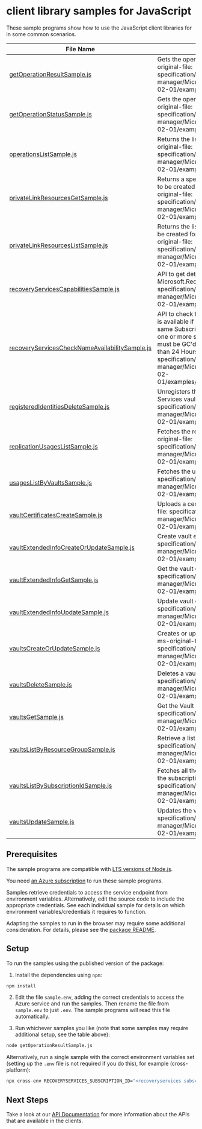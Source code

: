 # client library samples for JavaScript

These sample programs show how to use the JavaScript client libraries for in some common scenarios.

| **File Name**                                                                                 | **Description**                                                                                                                                                                                                                                                                                                                                                                                                                              |
| --------------------------------------------------------------------------------------------- | -------------------------------------------------------------------------------------------------------------------------------------------------------------------------------------------------------------------------------------------------------------------------------------------------------------------------------------------------------------------------------------------------------------------------------------------- |
| [getOperationResultSample.js][getoperationresultsample]                                       | Gets the operation result for a resource. x-ms-original-file: specification/recoveryservices/resource-manager/Microsoft.RecoveryServices/stable/2023-02-01/examples/GetOperationResult.json                                                                                                                                                                                                                                                  |
| [getOperationStatusSample.js][getoperationstatussample]                                       | Gets the operation status for a resource. x-ms-original-file: specification/recoveryservices/resource-manager/Microsoft.RecoveryServices/stable/2023-02-01/examples/GetOperationStatus.json                                                                                                                                                                                                                                                  |
| [operationsListSample.js][operationslistsample]                                               | Returns the list of available operations. x-ms-original-file: specification/recoveryservices/resource-manager/Microsoft.RecoveryServices/stable/2023-02-01/examples/ListOperations.json                                                                                                                                                                                                                                                      |
| [privateLinkResourcesGetSample.js][privatelinkresourcesgetsample]                             | Returns a specified private link resource that need to be created for Backup and SiteRecovery x-ms-original-file: specification/recoveryservices/resource-manager/Microsoft.RecoveryServices/stable/2023-02-01/examples/GetPrivateLinkResources.json                                                                                                                                                                                         |
| [privateLinkResourcesListSample.js][privatelinkresourceslistsample]                           | Returns the list of private link resources that need to be created for Backup and SiteRecovery x-ms-original-file: specification/recoveryservices/resource-manager/Microsoft.RecoveryServices/stable/2023-02-01/examples/ListPrivateLinkResources.json                                                                                                                                                                                       |
| [recoveryServicesCapabilitiesSample.js][recoveryservicescapabilitiessample]                   | API to get details about capabilities provided by Microsoft.RecoveryServices RP x-ms-original-file: specification/recoveryservices/resource-manager/Microsoft.RecoveryServices/stable/2023-02-01/examples/Capabilities.json                                                                                                                                                                                                                  |
| [recoveryServicesCheckNameAvailabilitySample.js][recoveryserviceschecknameavailabilitysample] | API to check for resource name availability. A name is available if no other resource exists that has the same SubscriptionId, Resource Name and Type or if one or more such resources exist, each of these must be GC'd and their time of deletion be more than 24 Hours Ago x-ms-original-file: specification/recoveryservices/resource-manager/Microsoft.RecoveryServices/stable/2023-02-01/examples/CheckNameAvailability_Available.json |
| [registeredIdentitiesDeleteSample.js][registeredidentitiesdeletesample]                       | Unregisters the given container from your Recovery Services vault. x-ms-original-file: specification/recoveryservices/resource-manager/Microsoft.RecoveryServices/stable/2023-02-01/examples/DeleteRegisteredIdentities.json                                                                                                                                                                                                                 |
| [replicationUsagesListSample.js][replicationusageslistsample]                                 | Fetches the replication usages of the vault. x-ms-original-file: specification/recoveryservices/resource-manager/Microsoft.RecoveryServices/stable/2023-02-01/examples/ListReplicationUsages.json                                                                                                                                                                                                                                            |
| [usagesListByVaultsSample.js][usageslistbyvaultssample]                                       | Fetches the usages of the vault. x-ms-original-file: specification/recoveryservices/resource-manager/Microsoft.RecoveryServices/stable/2023-02-01/examples/ListUsages.json                                                                                                                                                                                                                                                                   |
| [vaultCertificatesCreateSample.js][vaultcertificatescreatesample]                             | Uploads a certificate for a resource. x-ms-original-file: specification/recoveryservices/resource-manager/Microsoft.RecoveryServices/stable/2023-02-01/examples/PUTVaultCred.json                                                                                                                                                                                                                                                            |
| [vaultExtendedInfoCreateOrUpdateSample.js][vaultextendedinfocreateorupdatesample]             | Create vault extended info. x-ms-original-file: specification/recoveryservices/resource-manager/Microsoft.RecoveryServices/stable/2023-02-01/examples/UpdateVaultExtendedInfo.json                                                                                                                                                                                                                                                           |
| [vaultExtendedInfoGetSample.js][vaultextendedinfogetsample]                                   | Get the vault extended info. x-ms-original-file: specification/recoveryservices/resource-manager/Microsoft.RecoveryServices/stable/2023-02-01/examples/GETVaultExtendedInfo.json                                                                                                                                                                                                                                                             |
| [vaultExtendedInfoUpdateSample.js][vaultextendedinfoupdatesample]                             | Update vault extended info. x-ms-original-file: specification/recoveryservices/resource-manager/Microsoft.RecoveryServices/stable/2023-02-01/examples/UpdateVaultExtendedInfo.json                                                                                                                                                                                                                                                           |
| [vaultsCreateOrUpdateSample.js][vaultscreateorupdatesample]                                   | Creates or updates a Recovery Services vault. x-ms-original-file: specification/recoveryservices/resource-manager/Microsoft.RecoveryServices/stable/2023-02-01/examples/PUTVault.json                                                                                                                                                                                                                                                        |
| [vaultsDeleteSample.js][vaultsdeletesample]                                                   | Deletes a vault. x-ms-original-file: specification/recoveryservices/resource-manager/Microsoft.RecoveryServices/stable/2023-02-01/examples/DeleteVault.json                                                                                                                                                                                                                                                                                  |
| [vaultsGetSample.js][vaultsgetsample]                                                         | Get the Vault details. x-ms-original-file: specification/recoveryservices/resource-manager/Microsoft.RecoveryServices/stable/2023-02-01/examples/GETVault.json                                                                                                                                                                                                                                                                               |
| [vaultsListByResourceGroupSample.js][vaultslistbyresourcegroupsample]                         | Retrieve a list of Vaults. x-ms-original-file: specification/recoveryservices/resource-manager/Microsoft.RecoveryServices/stable/2023-02-01/examples/ListResources.json                                                                                                                                                                                                                                                                      |
| [vaultsListBySubscriptionIdSample.js][vaultslistbysubscriptionidsample]                       | Fetches all the resources of the specified type in the subscription. x-ms-original-file: specification/recoveryservices/resource-manager/Microsoft.RecoveryServices/stable/2023-02-01/examples/ListBySubscriptionIds.json                                                                                                                                                                                                                    |
| [vaultsUpdateSample.js][vaultsupdatesample]                                                   | Updates the vault. x-ms-original-file: specification/recoveryservices/resource-manager/Microsoft.RecoveryServices/stable/2023-02-01/examples/PATCHVault.json                                                                                                                                                                                                                                                                                 |

## Prerequisites

The sample programs are compatible with [LTS versions of Node.js](https://github.com/nodejs/release#release-schedule).

You need [an Azure subscription][freesub] to run these sample programs.

Samples retrieve credentials to access the service endpoint from environment variables. Alternatively, edit the source code to include the appropriate credentials. See each individual sample for details on which environment variables/credentials it requires to function.

Adapting the samples to run in the browser may require some additional consideration. For details, please see the [package README][package].

## Setup

To run the samples using the published version of the package:

1. Install the dependencies using `npm`:

```bash
npm install
```

2. Edit the file `sample.env`, adding the correct credentials to access the Azure service and run the samples. Then rename the file from `sample.env` to just `.env`. The sample programs will read this file automatically.

3. Run whichever samples you like (note that some samples may require additional setup, see the table above):

```bash
node getOperationResultSample.js
```

Alternatively, run a single sample with the correct environment variables set (setting up the `.env` file is not required if you do this), for example (cross-platform):

```bash
npx cross-env RECOVERYSERVICES_SUBSCRIPTION_ID="<recoveryservices subscription id>" RECOVERYSERVICES_RESOURCE_GROUP="<recoveryservices resource group>" node getOperationResultSample.js
```

## Next Steps

Take a look at our [API Documentation][apiref] for more information about the APIs that are available in the clients.

[getoperationresultsample]: https://github.com/Azure/azure-sdk-for-js/blob/main/sdk/recoveryservices/arm-recoveryservices/samples/v5/javascript/getOperationResultSample.js
[getoperationstatussample]: https://github.com/Azure/azure-sdk-for-js/blob/main/sdk/recoveryservices/arm-recoveryservices/samples/v5/javascript/getOperationStatusSample.js
[operationslistsample]: https://github.com/Azure/azure-sdk-for-js/blob/main/sdk/recoveryservices/arm-recoveryservices/samples/v5/javascript/operationsListSample.js
[privatelinkresourcesgetsample]: https://github.com/Azure/azure-sdk-for-js/blob/main/sdk/recoveryservices/arm-recoveryservices/samples/v5/javascript/privateLinkResourcesGetSample.js
[privatelinkresourceslistsample]: https://github.com/Azure/azure-sdk-for-js/blob/main/sdk/recoveryservices/arm-recoveryservices/samples/v5/javascript/privateLinkResourcesListSample.js
[recoveryservicescapabilitiessample]: https://github.com/Azure/azure-sdk-for-js/blob/main/sdk/recoveryservices/arm-recoveryservices/samples/v5/javascript/recoveryServicesCapabilitiesSample.js
[recoveryserviceschecknameavailabilitysample]: https://github.com/Azure/azure-sdk-for-js/blob/main/sdk/recoveryservices/arm-recoveryservices/samples/v5/javascript/recoveryServicesCheckNameAvailabilitySample.js
[registeredidentitiesdeletesample]: https://github.com/Azure/azure-sdk-for-js/blob/main/sdk/recoveryservices/arm-recoveryservices/samples/v5/javascript/registeredIdentitiesDeleteSample.js
[replicationusageslistsample]: https://github.com/Azure/azure-sdk-for-js/blob/main/sdk/recoveryservices/arm-recoveryservices/samples/v5/javascript/replicationUsagesListSample.js
[usageslistbyvaultssample]: https://github.com/Azure/azure-sdk-for-js/blob/main/sdk/recoveryservices/arm-recoveryservices/samples/v5/javascript/usagesListByVaultsSample.js
[vaultcertificatescreatesample]: https://github.com/Azure/azure-sdk-for-js/blob/main/sdk/recoveryservices/arm-recoveryservices/samples/v5/javascript/vaultCertificatesCreateSample.js
[vaultextendedinfocreateorupdatesample]: https://github.com/Azure/azure-sdk-for-js/blob/main/sdk/recoveryservices/arm-recoveryservices/samples/v5/javascript/vaultExtendedInfoCreateOrUpdateSample.js
[vaultextendedinfogetsample]: https://github.com/Azure/azure-sdk-for-js/blob/main/sdk/recoveryservices/arm-recoveryservices/samples/v5/javascript/vaultExtendedInfoGetSample.js
[vaultextendedinfoupdatesample]: https://github.com/Azure/azure-sdk-for-js/blob/main/sdk/recoveryservices/arm-recoveryservices/samples/v5/javascript/vaultExtendedInfoUpdateSample.js
[vaultscreateorupdatesample]: https://github.com/Azure/azure-sdk-for-js/blob/main/sdk/recoveryservices/arm-recoveryservices/samples/v5/javascript/vaultsCreateOrUpdateSample.js
[vaultsdeletesample]: https://github.com/Azure/azure-sdk-for-js/blob/main/sdk/recoveryservices/arm-recoveryservices/samples/v5/javascript/vaultsDeleteSample.js
[vaultsgetsample]: https://github.com/Azure/azure-sdk-for-js/blob/main/sdk/recoveryservices/arm-recoveryservices/samples/v5/javascript/vaultsGetSample.js
[vaultslistbyresourcegroupsample]: https://github.com/Azure/azure-sdk-for-js/blob/main/sdk/recoveryservices/arm-recoveryservices/samples/v5/javascript/vaultsListByResourceGroupSample.js
[vaultslistbysubscriptionidsample]: https://github.com/Azure/azure-sdk-for-js/blob/main/sdk/recoveryservices/arm-recoveryservices/samples/v5/javascript/vaultsListBySubscriptionIdSample.js
[vaultsupdatesample]: https://github.com/Azure/azure-sdk-for-js/blob/main/sdk/recoveryservices/arm-recoveryservices/samples/v5/javascript/vaultsUpdateSample.js
[apiref]: https://docs.microsoft.com/javascript/api/@azure/arm-recoveryservices?view=azure-node-preview
[freesub]: https://azure.microsoft.com/free/
[package]: https://github.com/Azure/azure-sdk-for-js/tree/main/sdk/recoveryservices/arm-recoveryservices/README.md
